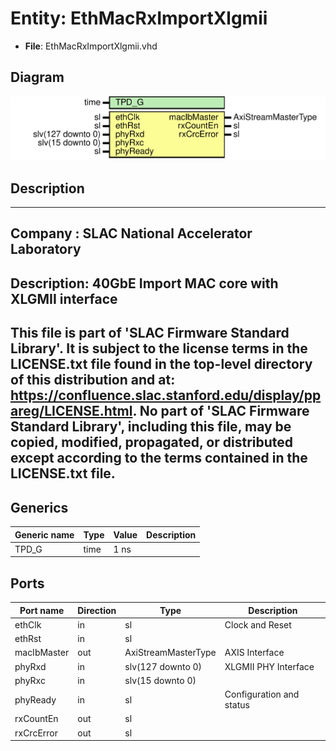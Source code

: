 # Entity: EthMacRxImportXlgmii

- **File**: EthMacRxImportXlgmii.vhd
## Diagram

![Diagram](EthMacRxImportXlgmii.svg "Diagram")
## Description

-----------------------------------------------------------------------------
 Company    : SLAC National Accelerator Laboratory
-----------------------------------------------------------------------------
 Description: 40GbE Import MAC core with XLGMII interface
-----------------------------------------------------------------------------
 This file is part of 'SLAC Firmware Standard Library'.
 It is subject to the license terms in the LICENSE.txt file found in the
 top-level directory of this distribution and at:
    https://confluence.slac.stanford.edu/display/ppareg/LICENSE.html.
 No part of 'SLAC Firmware Standard Library', including this file,
 may be copied, modified, propagated, or distributed except according to
 the terms contained in the LICENSE.txt file.
-----------------------------------------------------------------------------
## Generics

| Generic name | Type | Value | Description |
| ------------ | ---- | ----- | ----------- |
| TPD_G        | time | 1 ns  |             |
## Ports

| Port name   | Direction | Type                | Description              |
| ----------- | --------- | ------------------- | ------------------------ |
| ethClk      | in        | sl                  | Clock and Reset          |
| ethRst      | in        | sl                  |                          |
| macIbMaster | out       | AxiStreamMasterType | AXIS Interface           |
| phyRxd      | in        | slv(127 downto 0)   | XLGMII PHY Interface     |
| phyRxc      | in        | slv(15 downto 0)    |                          |
| phyReady    | in        | sl                  | Configuration and status |
| rxCountEn   | out       | sl                  |                          |
| rxCrcError  | out       | sl                  |                          |

